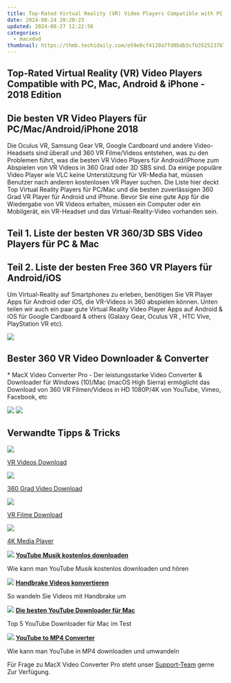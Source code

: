 ```yaml
---
title: Top-Rated Virtual Reality (VR) Video Players Compatible with PC, Mac, Android & iPhone - 2018 Edition
date: 2024-08-24 20:20:23
updated: 2024-08-27 12:22:56
categories:
  - macxdvd
thumbnail: https://thmb.techidaily.com/e59e0cf4120a7fd0bdb3cfb3525237678186517f56f40c510377b6df117ad66e.jpg
---
```


## Top-Rated Virtual Reality (VR) Video Players Compatible with PC, Mac, Android & iPhone - 2018 Edition

## Die besten VR Video Players für PC/Mac/Android/iPhone 2018

Die Oculus VR, Samsung Gear VR, Google Cardboard und andere Video-Headsets sind überall und 360 VR Filme/Videos entstehen, was zu den Problemen führt, was die besten VR Video Players für Android/iPhone zum Abspielen von VR Videos in 360 Grad oder 3D SBS sind. Da einige populäre Video Player wie VLC keine Unterstützung für VR-Media hat, müssen Benutzer nach anderen kostenlosen VR Player suchen. Die Liste hier deckt Top Virtual Reality Players für PC/Mac und die besten zuverlässigen 360 Grad VR Player für Android und iPhone. Bevor Sie eine gute App für die Wiedergabe von VR Videos erhalten, müssen ein Computer oder ein Mobilgerät, ein VR-Headset und das Virtual-Reality-Video vorhanden sein. 



## Teil 1\. Liste der besten VR 360/3D SBS Video Players für PC & Mac



## Teil 2\. Liste der besten Free 360 VR Players für Android/iOS

Um Virtual-Reality auf Smartphones zu erleben, benötigen Sie VR Player Apps für Android oder iOS, die VR-Videos in 360 abspielen können. Unten teilen wir auch ein paar gute Virtual Reality Video Player Apps auf Android & iOS für Google Cardboard & others (Galaxy Gear, Oculus VR , HTC Vive, PlayStation VR etc).



![](https://www.macxdvd.com/tutorial-de/howto_image/bluray.png) 

## Bester 360 VR Video Downloader & Converter

\* MacX Video Converter Pro - Der leistungsstarke Video Converter & Downloader für Windows (10)/Mac (macOS High Sierra) ermöglicht das Download von 360 VR Filmen/Videos in HD 1080P/4K von YouTube, Vimeo, Facebook, etc  

[![](https://www.macxdvd.com/tutorial-de/howto_image/winx-de.png)](https://tools.techidaily.com/macxdvd/products/) [![](https://www.macxdvd.com/tutorial-de/howto_image/macx-de.png)](https://tools.techidaily.com/macxdvd/products/) 



## Verwandte Tipps & Tricks

![](https://www.macxdvd.com/tutorial-de/howto_image/youtube1.jpg) 

[VR Videos Download](https://tools.techidaily.com/macxdvd/products/)

![](https://www.macxdvd.com/tutorial-de/howto_image/youtube2.jpg) 

[360 Grad Video Download](https://tools.techidaily.com/macxdvd/products/) 

![](https://www.macxdvd.com/tutorial-de/howto_image/youtube3.jpg) 

[VR Filme Download](https://tools.techidaily.com/macxdvd/products/)

![](https://www.macxdvd.com/tutorial-de/howto_image/youtube4.jpg) 

[4K Media Player](https://tools.techidaily.com/macxdvd/products/)

![](https://www.macxdvd.com/tutorial-de/../seoimage/link_icon_blue.png) **[YouTube Musik kostenlos downloaden](https://tools.techidaily.com/macxdvd/products/)** 

Wie kann man YouTube Musik kostenlos downloaden und hören

![](https://www.macxdvd.com/tutorial-de/../seoimage/link_icon_blue.png) **[Handbrake Videos konvertieren](https://tools.techidaily.com/macxdvd/products/)** 

So wandeln Sie Videos mit Handbrake um

![](https://www.macxdvd.com/tutorial-de/../seoimage/link_icon_blue.png) **[Die besten YouTube Downloader für Mac](https://tools.techidaily.com/macxdvd/products/)** 

Top 5 YouTube Downloader für Mac im Test

![](https://www.macxdvd.com/tutorial-de/../seoimage/link_icon_blue.png) **[YouTube to MP4 Converter](https://tools.techidaily.com/macxdvd/products/)** 

Wie kann man YouTube in MP4 downloaden und umwandeln



Für Frage zu MacX Video Converter Pro steht unser [Support-Team](https://tools.techidaily.com/macxdvd/products/) gerne Zur Verfügung.

<ins class="adsbygoogle"
     style="display:block"
     data-ad-format="autorelaxed"
     data-ad-client="ca-pub-7571918770474297"
     data-ad-slot="1223367746"></ins>



<ins class="adsbygoogle"
     style="display:block"
     data-ad-client="ca-pub-7571918770474297"
     data-ad-slot="8358498916"
     data-ad-format="auto"
     data-full-width-responsive="true"></ins>
